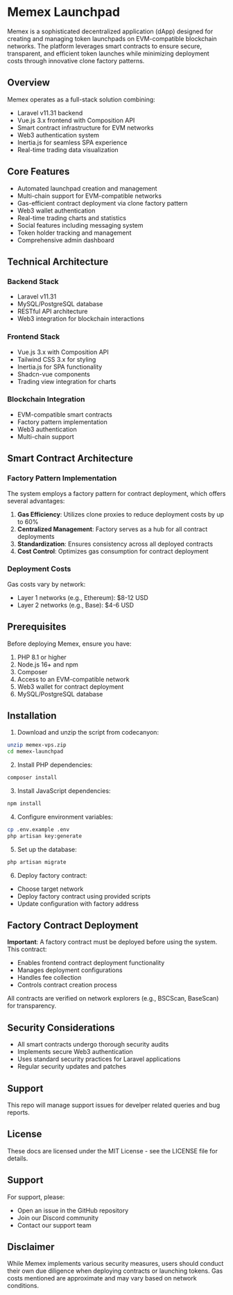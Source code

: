 # Memex Launchpad

Memex is a sophisticated decentralized application (dApp) designed for creating and managing token launchpads on EVM-compatible blockchain networks. The platform leverages smart contracts to ensure secure, transparent, and efficient token launches while minimizing deployment costs through innovative clone factory patterns.

## Overview

Memex operates as a full-stack solution combining:

-   Laravel v11.31 backend
-   Vue.js 3.x frontend with Composition API
-   Smart contract infrastructure for EVM networks
-   Web3 authentication system
-   Inertia.js for seamless SPA experience
-   Real-time trading data visualization

## Core Features

-   Automated launchpad creation and management
-   Multi-chain support for EVM-compatible networks
-   Gas-efficient contract deployment via clone factory pattern
-   Web3 wallet authentication
-   Real-time trading charts and statistics
-   Social features including messaging system
-   Token holder tracking and management
-   Comprehensive admin dashboard

## Technical Architecture

### Backend Stack

-   Laravel v11.31
-   MySQL/PostgreSQL database
-   RESTful API architecture
-   Web3 integration for blockchain interactions

### Frontend Stack

-   Vue.js 3.x with Composition API
-   Tailwind CSS 3.x for styling
-   Inertia.js for SPA functionality
-   Shadcn-vue components
-   Trading view integration for charts

### Blockchain Integration

-   EVM-compatible smart contracts
-   Factory pattern implementation
-   Web3 authentication
-   Multi-chain support

## Smart Contract Architecture

### Factory Pattern Implementation

The system employs a factory pattern for contract deployment, which offers several advantages:

1. **Gas Efficiency**: Utilizes clone proxies to reduce deployment costs by up to 60%
2. **Centralized Management**: Factory serves as a hub for all contract deployments
3. **Standardization**: Ensures consistency across all deployed contracts
4. **Cost Control**: Optimizes gas consumption for contract deployment

### Deployment Costs

Gas costs vary by network:

-   Layer 1 networks (e.g., Ethereum): $8-12 USD
-   Layer 2 networks (e.g., Base): $4-6 USD

## Prerequisites

Before deploying Memex, ensure you have:

1. PHP 8.1 or higher
2. Node.js 16+ and npm
3. Composer
4. Access to an EVM-compatible network
5. Web3 wallet for contract deployment
6. MySQL/PostgreSQL database

## Installation

1. Download and unzip the script from codecanyon:

```bash
unzip memex-vps.zip
cd memex-launchpad
```

2. Install PHP dependencies:

```bash
composer install
```

3. Install JavaScript dependencies:

```bash
npm install
```

4. Configure environment variables:

```bash
cp .env.example .env
php artisan key:generate
```

5. Set up the database:

```bash
php artisan migrate
```

6. Deploy factory contract:

-   Choose target network
-   Deploy factory contract using provided scripts
-   Update configuration with factory address

## Factory Contract Deployment

**Important**: A factory contract must be deployed before using the system. This contract:

-   Enables frontend contract deployment functionality
-   Manages deployment configurations
-   Handles fee collection
-   Controls contract creation process

All contracts are verified on network explorers (e.g., BSCScan, BaseScan) for transparency.

## Security Considerations

-   All smart contracts undergo thorough security audits
-   Implements secure Web3 authentication
-   Uses standard security practices for Laravel applications
-   Regular security updates and patches

## Support

This repo will manage support issues for develper related queries and bug reports.

## License

These docs are licensed under the MIT License - see the LICENSE file for details.

## Support

For support, please:

-   Open an issue in the GitHub repository
-   Join our Discord community
-   Contact our support team

## Disclaimer

While Memex implements various security measures, users should conduct their own due diligence when deploying contracts or launching tokens. Gas costs mentioned are approximate and may vary based on network conditions.
